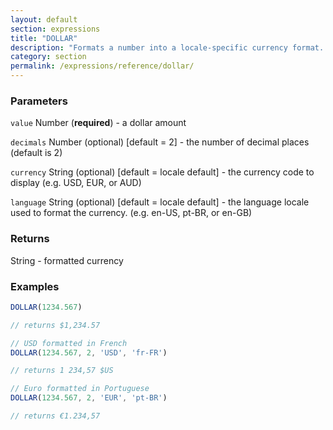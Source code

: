 ```yaml
---
layout: default
section: expressions
title: "DOLLAR"
description: "Formats a number into a locale-specific currency format. This function is useful when including a currency amount in a longer piece of text. To display just a currency in a calculated field, it&#39;s recommended to set the display type of the calculated field to &#39;Currency&#39; and just return a number in the expression. When the display type of the calculated field is set to currency, the number is automatically displayed as a formatted currency."
category: section
permalink: /expressions/reference/dollar/
---
```


### Parameters

`value` Number (__required__) - a dollar amount

`decimals` Number (optional)  [default = 2] - the number of decimal places (default is 2)

`currency` String (optional)  [default = locale default] - the currency code to display (e.g. USD, EUR, or AUD)

`language` String (optional)  [default = locale default] - the language locale used to format the currency. (e.g. en-US, pt-BR, or en-GB)

### Returns

String - formatted currency

### Examples

```js
DOLLAR(1234.567)

// returns $1,234.57
```


```js
// USD formatted in French
DOLLAR(1234.567, 2, 'USD', 'fr-FR')

// returns 1 234,57 $US
```


```js
// Euro formatted in Portuguese
DOLLAR(1234.567, 2, 'EUR', 'pt-BR')

// returns €1.234,57
```